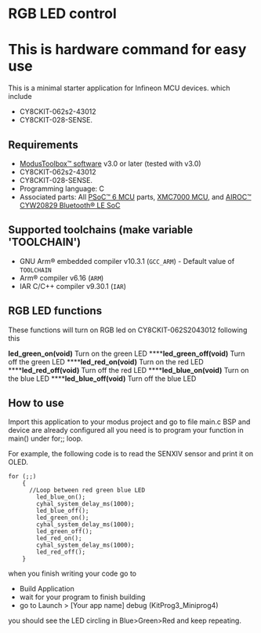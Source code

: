 # RGB LED control

# This is hardware command for easy use

This is a minimal starter application for Infineon MCU devices.
which include

- CY8CKIT-062s2-43012
- CY8CKIT-028-SENSE.
## Requirements
- [ModusToolbox™ software](https://www.infineon.com/modustoolbox) v3.0 or later (tested with v3.0)
- CY8CKIT-062s2-43012
- CY8CKIT-028-SENSE.
- Programming language: C
- Associated parts: All [PSoC™ 6 MCU](https://www.infineon.com/cms/en/product/microcontroller/32-bit-psoc-arm-cortex-microcontroller/psoc-6-32-bit-arm-cortex-m4-mcu) parts, [XMC7000 MCU](https://www.infineon.com/cms/en/product/microcontroller/32-bit-industrial-microcontroller-based-on-arm-cortex-m/), and [AIROC™ CYW20829 Bluetooth® LE SoC](https://www.infineon.com/cms/en/product/promopages/airoc20829)
## Supported toolchains (make variable 'TOOLCHAIN')
- GNU Arm® embedded compiler v10.3.1 (`GCC_ARM`) - Default value of `TOOLCHAIN`
- Arm® compiler v6.16 (`ARM`)
- IAR C/C++ compiler v9.30.1 (`IAR`)
## RGB LED functions

These functions will turn on RGB led on CY8CKIT-062S2043012 following this

**led_green_on(void)**
Turn on the green LED 
******led_green_off(void)**
Turn off the green LED 
******led_red_on(void)**
Turn on the red LED 
******led_red_off(void)**
Turn off the red LED 
******led_blue_on(void)**
Turn on the blue LED 
******led_blue_off(void)**
Turn off the blue LED 

## How to use

Import this application to your modus project and go to file main.c
BSP and device are already configured all you need is to program your function in main() under for;; loop.

For example, the following code is to read the SENXIV sensor and print it on OLED.


    for (;;)
        {
          //Loop between red green blue LED
            led_blue_on();
            cyhal_system_delay_ms(1000);
            led_blue_off();
            led_green_on();
            cyhal_system_delay_ms(1000);
            led_green_off();
            led_red_on();
            cyhal_system_delay_ms(1000);
            led_red_off();
        }

when you finish writing your code go to

- Build Application
- wait for your program to finish building
- go to Launch > [Your app name] debug (KitProg3_Miniprog4)

you should see the LED circling in Blue>Green>Red and keep repeating.

